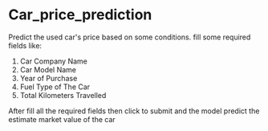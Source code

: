 # Car_price_prediction

Predict the used car's price based on some conditions.
fill some required fields like: 
1. Car Company Name
2. Car Model Name
3. Year of Purchase
4. Fuel Type of The Car
5. Total Kilometers Travelled

After fill all the required fields then click to submit and the model predict the estimate market value of the car

